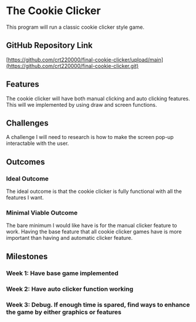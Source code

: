 # The Cookie Clicker

This program will run a classic cookie clicker style game.

## GitHub Repository Link

[https://github.com/crt220000/final-cookie-clicker/upload/main](https://github.com/crt220000/final-cookie-clicker.git)

## Features 

The cookie clicker will have both manual clicking and auto clicking features. This will we implemented by using draw and screen functions.


## Challenges

A challenge I will need to research is how to make the screen pop-up interactable with the user.


## Outcomes

### Ideal Outcome

The ideal outcome is that the cookie clicker is fully functional with all the features I want.

### Minimal Viable Outcome


The bare minimum I would like have is for the manual clicker feature to work. Having the base feature that all cookie clicker games have is more important than having and automatic clicker feature.


## Milestones

### Week 1: Have base game implemented

### Week 2: Have auto clicker function working

### Week 3: Debug. If enough time is spared, find ways to enhance the game by either graphics or features
